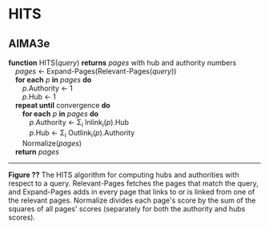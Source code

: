 # HITS

## AIMA3e
__function__ HITS(_query_) __returns__ _pages_ with hub and authority numbers  
&emsp;_pages_ &larr; Expand-Pages(Relevant-Pages(_query_))  
&emsp;__for each__ _p_ __in__ _pages_ __do__  
&emsp;&emsp;_p_.Authority &larr; 1  
&emsp;&emsp;_p_.Hub &larr; 1  
&emsp;__repeat until__ convergence __do__  
&emsp;&emsp;__for each__ _p_ __in__ _pages_ __do__  
&emsp;&emsp;&emsp;_p_.Authority &larr; &Sigma;<sub>i</sub> Inlink<sub>i</sub>(_p_).Hub  
&emsp;&emsp;&emsp;_p_.Hub &larr; &Sigma;<sub>i</sub> Outlink<sub>i</sub>(_p_).Authority  
&emsp;&emsp;Normalize(_pages_)  
&emsp;__return__ _pages_  

---
__Figure ??__ The HITS algorithm for computing hubs and authorities with respect to a query. Relevant-Pages fetches the pages that match the query, and Expand-Pages adds in every page that links to or is linked from one of the relevant pages. Normalize divides each page's score by the sum of the squares of all pages' scores (separately for both the authority and hubs scores).
